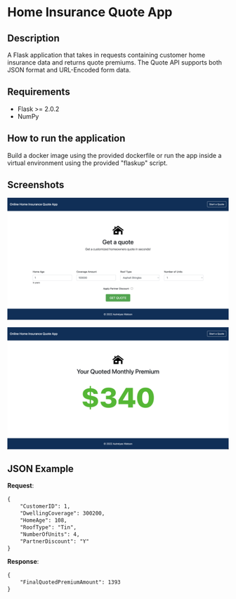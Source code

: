 # Home Insurance Quote App

## Description

A Flask application that takes in requests containing customer home insurance data and returns quote premiums. The Quote API supports both JSON format and URL-Encoded form data.

## Requirements

- Flask >= 2.0.2
- NumPy

## How to run the application

Build a docker image using the provided dockerfile or run the app inside a virtual environment using the provided "flaskup" script.

## Screenshots

![screenshot 1](/screen1.png)

![screenshot 2](/screen2.png)

## JSON Example

**Request**:

```
{
    "CustomerID": 1,
    "DwellingCoverage": 300200,
    "HomeAge": 108,
    "RoofType": "Tin",
    "NumberOfUnits": 4,
    "PartnerDiscount": "Y"
}
```

**Response**:

```
{
    "FinalQuotedPremiumAmount": 1393
}
```
